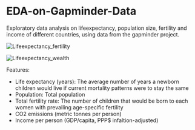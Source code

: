 # EDA-on-Gapminder-Data
Exploratory data analysis on lifeexpectancy, population size, fertility and income of different countries, using data from the gapminder project. 

![](/Project_1/rs_lifeexp_fertility.gif "Lifeexpectancy_fertility")

![](/Project_1/lifeexp_wealth.gif "Lifeexpectancy_wealth")


Features:
- Life expectancy (years): The average number of years a newborn children would live if current mortality patterns were to stay the same
- Population: Total population
- Total fertility rate: The number of children that would be born to each women with prevailing age-specific fertility
- CO2 emissions (metric tonnes per person)
- Income per person (GDP/capita, PPP$ infaltion-adjusted)
